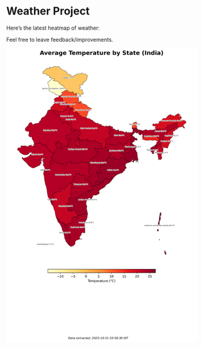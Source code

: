 # Weather Project

Here’s the latest heatmap of weather:

Feel free to leave feedback/improvements.

![India Heatmap](docs/assets/india_heatmap.png?v=03E4B0)
